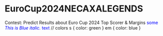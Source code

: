 # EuroCup2024NECAXALEGENDS
Contest: Predict Results about Euro Cup 2024 Top Scorer &amp; Margins
<span style="color:blue">some *This is Blue italic.* text</span>
// colors
s { color: green }
em { color: blue }
